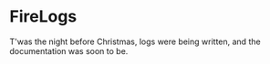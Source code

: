 # FireLogs

T'was the night before Christmas, logs were being written, and the documentation was soon to be.
